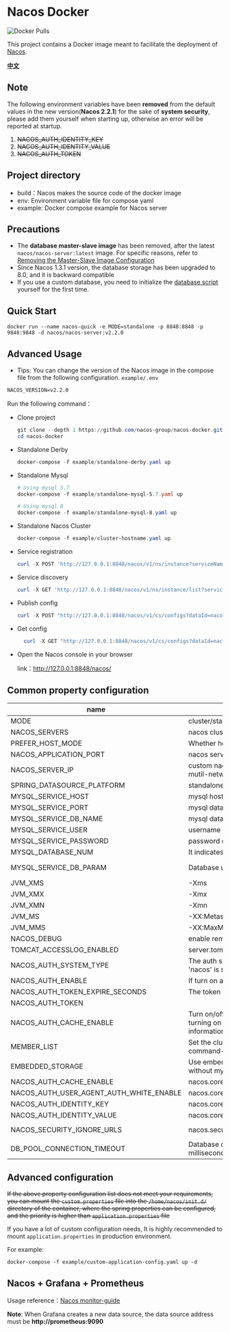 # Nacos Docker

![Docker Pulls](https://img.shields.io/docker/pulls/nacos/nacos-server.svg?maxAge=60480)

This project contains a Docker image meant to facilitate the deployment of [Nacos](https://github.com/alibaba/nacos).

[**中文**](README_ZH.md)

## Note

The following environment variables have been **removed** from the default values in the new version(**Nacos 2.2.1**)
for the sake of **system security**, please add them yourself when starting up, otherwise an error will be reported at
startup.

1. ~~NACOS_AUTH_IDENTITY_KEY~~
2. ~~NACOS_AUTH_IDENTITY_VALUE~~
3. ~~NACOS_AUTH_TOKEN~~

## Project directory

* build：Nacos makes the source code of the docker image
* env: Environment variable file for compose yaml
* example: Docker compose example for Nacos server

## Precautions

* The **database master-slave image** has been removed, after the latest `nacos/nacos-server:latest` image. For specific
  reasons, refer
  to [Removing the Master-Slave Image Configuration](https://github.com/nacos-group/nacos-docker/wiki/%E7%A7%BB%E9%99%A4%E6%95%B0%E6%8D%AE%E5%BA%93%E4%B8%BB%E4%BB%8E%E9%95%9C%E5%83%8F%E9%85%8D%E7%BD%AE)
* Since Nacos 1.3.1 version, the database storage has been upgraded to 8.0, and it is backward compatible
* If you use a custom database, you need to initialize
  the [database script](https://github.com/alibaba/nacos/blob/master/distribution/conf/mysql-schema.sql) yourself for
  the first time.

## Quick Start

```shell
docker run --name nacos-quick -e MODE=standalone -p 8848:8848 -p 9848:9848 -d nacos/nacos-server:v2.2.0
```

## Advanced Usage

* Tips: You can change the version of the Nacos image in the compose file from the following configuration.
  `example/.env`

```dotenv
NACOS_VERSION=v2.2.0
```

Run the following command：

* Clone project

  ```powershell
  git clone --depth 1 https://github.com/nacos-group/nacos-docker.git
  cd nacos-docker
  ```


* Standalone Derby

  ```powershell
  docker-compose -f example/standalone-derby.yaml up
  ```
* Standalone Mysql

  ```powershell
  # Using mysql 5.7
  docker-compose -f example/standalone-mysql-5.7.yaml up

  # Using mysql 8
  docker-compose -f example/standalone-mysql-8.yaml up
  ```

* Standalone Nacos Cluster

  ```powershell
  docker-compose -f example/cluster-hostname.yaml up 
  ```


* Service registration

  ```powershell
  curl -X POST 'http://127.0.0.1:8848/nacos/v1/ns/instance?serviceName=nacos.naming.serviceName&ip=20.18.7.10&port=8080'

  ```

* Service discovery

    ```powershell
    curl -X GET 'http://127.0.0.1:8848/nacos/v1/ns/instance/list?serviceName=nacos.naming.serviceName'
    ```

* Publish config

  ```powershell
  curl -X POST "http://127.0.0.1:8848/nacos/v1/cs/configs?dataId=nacos.cfg.dataId&group=test&content=helloWorld"
  ```

* Get config

  ```powershell
    curl -X GET "http://127.0.0.1:8848/nacos/v1/cs/configs?dataId=nacos.cfg.dataId&group=test"
  ```


* Open the Nacos console in your browser

  link：http://127.0.0.1:8848/nacos/

## Common property configuration

| name                                     | description                                                                                                                       | option                                                                                                                                                                                |
|------------------------------------------|-----------------------------------------------------------------------------------------------------------------------------------|---------------------------------------------------------------------------------------------------------------------------------------------------------------------------------------|
| MODE                                     | cluster/standalone                                                                                                                | cluster/standalone default **cluster**                                                                                                                                                |
| NACOS_SERVERS                            | nacos cluster address                                                                                                             | eg. ip1:port1 ip2:port2 ip3:port3                                                                                                                                                     |
| PREFER_HOST_MODE                         | Whether hostname are supported                                                                                                    | hostname/ip default **ip**                                                                                                                                                            |
| NACOS_APPLICATION_PORT                   | nacos server port                                                                                                                 | default **8848**                                                                                                                                                                      |
| NACOS_SERVER_IP                          | custom nacos server ip when network was mutil-network                                                                             |                                                                                                                                                                                       |
| SPRING_DATASOURCE_PLATFORM               | standalone support mysql                                                                                                          | mysql / empty default empty                                                                                                                                                           |
| MYSQL_SERVICE_HOST                       | mysql  host                                                                                                                       |                                                                                                                                                                                       |
| MYSQL_SERVICE_PORT                       | mysql  database port                                                                                                              | default : **3306**                                                                                                                                                                    |
| MYSQL_SERVICE_DB_NAME                    | mysql  database name                                                                                                              |                                                                                                                                                                                       |
| MYSQL_SERVICE_USER                       | username of  database                                                                                                             |                                                                                                                                                                                       |
| MYSQL_SERVICE_PASSWORD                   | password of  database                                                                                                             |                                                                                                                                                                                       |
| MYSQL_DATABASE_NUM                       | It indicates the number of database                                                                                               | default :**1**                                                                                                                                                                        |
| MYSQL_SERVICE_DB_PARAM                   | Database url parameter                                                                                                            | default :**characterEncoding=utf8&connectTimeout=1000&socketTimeout=3000&autoReconnect=true&useSSL=false**                                                                            |
| JVM_XMS                                  | -Xms                                                                                                                              | default :1g                                                                                                                                                                           |
| JVM_XMX                                  | -Xmx                                                                                                                              | default :1g                                                                                                                                                                           |
| JVM_XMN                                  | -Xmn                                                                                                                              | default :512m                                                                                                                                                                         |
| JVM_MS                                   | -XX:MetaspaceSize                                                                                                                 | default :128m                                                                                                                                                                         |
| JVM_MMS                                  | -XX:MaxMetaspaceSize                                                                                                              | default :320m                                                                                                                                                                         |
| NACOS_DEBUG                              | enable remote debug                                                                                                               | y/n default :n                                                                                                                                                                        |
| TOMCAT_ACCESSLOG_ENABLED                 | server.tomcat.accesslog.enabled                                                                                                   | default :false                                                                                                                                                                        |
| NACOS_AUTH_SYSTEM_TYPE                   | The auth system to use, currently only 'nacos' is supported                                                                       | default :nacos                                                                                                                                                                        |
| NACOS_AUTH_ENABLE                        | If turn on auth system                                                                                                            | default :false                                                                                                                                                                        |
| NACOS_AUTH_TOKEN_EXPIRE_SECONDS          | The token expiration in seconds                                                                                                   | default :18000                                                                                                                                                                        |
| NACOS_AUTH_TOKEN                         |                                                                                                                                   | `Note: It is removed from Nacos 2.2.1`                                                                                                                                                |
| NACOS_AUTH_CACHE_ENABLE                  | Turn on/off caching of auth information. By turning on this switch, the update of auth information would have a 15 seconds delay. | default : false                                                                                                                                                                       |
| MEMBER_LIST                              | Set the cluster list with a configuration file or command-line argument                                                           | eg:192.168.16.101:8847?raft_port=8807,192.168.16.101?raft_port=8808,192.168.16.101:8849?raft_port=8809                                                                                |
| EMBEDDED_STORAGE                         | Use embedded storage in cluster mode without mysql                                                                                | `embedded` default : none                                                                                                                                                             |
| NACOS_AUTH_CACHE_ENABLE                  | nacos.core.auth.caching.enabled                                                                                                   | default : false                                                                                                                                                                       |
| NACOS_AUTH_USER_AGENT_AUTH_WHITE_ENABLE  | nacos.core.auth.enable.userAgentAuthWhite                                                                                         | default : false                                                                                                                                                                       |
| NACOS_AUTH_IDENTITY_KEY                  | nacos.core.auth.server.identity.key                                                                                               | `Note: It is removed from Nacos 2.2.1`                                                                                                                                                |
| NACOS_AUTH_IDENTITY_VALUE                | nacos.core.auth.server.identity.value                                                                                             | `Note: It is removed from Nacos 2.2.1`                                                                                                                                                |
| NACOS_SECURITY_IGNORE_URLS               | nacos.security.ignore.urls                                                                                                        | default : `/,/error,/**/*.css,/**/*.js,/**/*.html,/**/*.map,/**/*.svg,/**/*.png,/**/*.ico,/console-fe/public/**,/v1/auth/**,/v1/console/health/**,/actuator/**,/v1/console/server/**` |
| DB_POOL_CONNECTION_TIMEOUT               | Database connection pool timeout in milliseconds                                                                                 | default : **30000**                                                                                                                                                                   |

## Advanced configuration

~~If the above property configuration list does not meet your requirements, you can mount the `custom.properties` file
into the `/home/nacos/init.d/` directory of the container, where the spring properties can be configured, and the
priority is higher than `application.properties` file~~

If you have a lot of custom configuration needs, It is highly recommended to mount `application.properties` in
production environment.

For example:

```docker
docker-compose -f example/custom-application-config.yaml up -d
```

## Nacos + Grafana + Prometheus

Usage reference：[Nacos monitor-guide](https://nacos.io/zh-cn/docs/monitor-guide.html)

**Note**:  When Grafana creates a new data source, the data source address must be **http://prometheus:9090**


